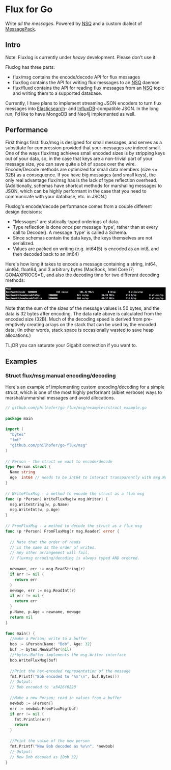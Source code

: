 Flux for Go
=====================
Write *all the messages*.
Powered by [NSQ](http://nsq.io/) and a custom dialect of [MessagePack](http://msgpack.org).

Intro
-------------
Note: Fluxlog is currently under *heavy* development. Please don't use it.

Fluxlog has three parts:
  - flux/msg contains the encode/decode API for flux messages
  - flux/log contains the API for writing flux messages to an [NSQ](http://nsq.io) daemon
  - flux/fluxd contains the API for reading flux messages from an [NSQ](http://nsq.io) topic and writing them to a supported database.

Currently, I have plans to implement streaming JSON encoders to turn flux messages into [Elasticsearch](http://elasticsearch.org)- and [InfluxDB](http://influxdb.com)-compatible JSON.
In the long run, I'd like to have MongoDB and Neo4j implemented as well.

Performance
-------------
First things first: flux/msg is designed for small messages, and serves as a substitute for compression provided that your messages are indeed small. One of the ways
flux/msg achieves small encoded sizes is by stripping keys out of your data, so, in the case that keys are a non-trivial part of your message size, you can
save quite a bit of space over the wire. Encode/Decode methods are optimized for small data members (size <= 32B) as a consequence.
If you have big messages (and small keys), the only real advantage flux/msg has is the lack of type reflection overhead. (Additionally, schemas
have shortcut methods for marshaling messages to JSON, which can be highly performant in the case that you need to communicate with your database, etc. in JSON.)

Fluxlog's encode/decode performance comes from a couple different design decisions:
  - "Messages" are statically-typed orderings of data.
  - Type reflection is done *once* per message 'type', rather than at every call to Decode(). A message 'type' is called a Schema.
  - Since schemas contain the data keys, the keys themselves are not serialized.
  - Values are packed on writing (e.g. int64(5) is encoded as an int8, and then decoded back to an int64)

Here's how long it takes to encode a message containing a string, int64, uint64, float64, and 3 arbitrary bytes (MacBook, Intel Core i7; GOMAXPROCS=1), and also
the decoding time for two different decoding methods:

![benchmark](./BenchmarkEncode.png)

Note that the sum of the sizes of the message values is 50 bytes, and the data is 32 bytes after encoding. The data rate above is calculated from the encoded size (32B).
Much of the decoding speed is derived from pre-emptively creating arrays on the stack that can be used by the encoded data. (In other words, stack space is occasionally
wasted to save heap allocations.)

TL;DR you can saturate your Gigabit connection if you want to.

Examples
-----------
### Struct flux/msg manual encoding/decoding
Here's an example of implementing custom encoding/decoding for a simple struct, which is one of the most highly performant (albiet verbose)
ways to marshal/unmarshal messages and avoid allocations.
```go
// github.com/philhofer/go-flux/msg/examples/struct_example.go

package main

import (
  "bytes"
  "fmt"
  "github.com/philhofer/go-flux/msg"
)

// Person - the struct we want to encode/decode
type Person struct {
  Name string
  Age  int64 // needs to be int64 to interact transparently with msg.WriteInt() and msg.ReadInt()
}

// WriteFluxMsg - a method to encode the struct as a flux msg
func (p *Person) WriteFluxMsg(w msg.Writer) {
  msg.WriteString(w, p.Name)
  msg.WriteInt(w, p.Age)
}

// FromFluxMsg - a method to decode the struct as a flux msg
func (p *Person) FromFluxMsg(r msg.Reader) error {

  // Note that the order of reads
  // is the same as the order of writes.
  // Any other arrangement will fail.
  // fluxmsg encoding/decoding is always typed AND ordered.

  newname, err := msg.ReadString(r)
  if err != nil {
    return err
  }
  newage, err := msg.ReadInt(r)
  if err != nil {
    return err
  }
  p.Name, p.Age = newname, newage
  return nil
}

func main() {
  //make a Person; write to a buffer
  bob := &Person{Name: "Bob", Age: 32}
  buf := bytes.NewBuffer(nil)
  //*bytes.Buffer implements the msg.Writer interface
  bob.WriteFluxMsg(buf)

  //Print the hex-encoded representation of the message
  fmt.Printf("Bob encoded to '%x'\n", buf.Bytes())
  // Output:
  // Bob encoded to 'a3426f6220'

  //Make a new Person; read in values from a buffer
  newbob := &Person{}
  err := newbob.FromFluxMsg(buf)
  if err != nil {
    fmt.Println(err)
    return
  }

  //Print the value of the new person
  fmt.Printf("New Bob decoded as %v\n", *newbob)
  // Output:
  // New Bob decoded as {Bob 32}
}
```
